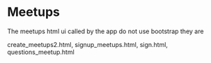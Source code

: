 # Meetups

The meetups html ui called by the app do not use bootstrap they are


create_meetups2.html,
signup_meetups.html,
sign.html,
questions_meetup.html
